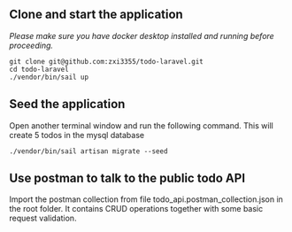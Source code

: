 ## Clone and start the application

_Please make sure you have docker desktop installed and running before proceeding._

```
git clone git@github.com:zxi3355/todo-laravel.git
cd todo-laravel
./vendor/bin/sail up
```

## Seed the application

Open another terminal window and run the following command. This will create 5 todos in the mysql database

```
./vendor/bin/sail artisan migrate --seed
```

## Use postman to talk to the public todo API

Import the postman collection from file todo_api.postman_collection.json in the root folder. It contains CRUD operations together with some basic request validation.
